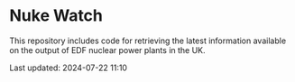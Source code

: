 # Nuke Watch

This repository includes code for retrieving the latest information available on the output of EDF nuclear power plants in the UK.

Last updated: 2024-07-22 11:10